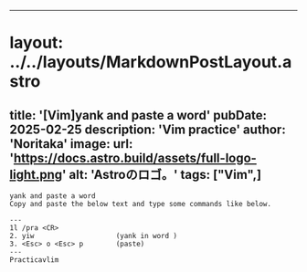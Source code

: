 
---
# layout: ../../layouts/MarkdownPostLayout.astro
title: '[Vim]yank and paste a word'
pubDate: 2025-02-25
description: 'Vim practice'
author: 'Noritaka'
image:
    url: 'https://docs.astro.build/assets/full-logo-light.png'
    alt: 'Astroのロゴ。'
tags: ["Vim",]
---

```
yank and paste a word
Copy and paste the below text and type some commands like below.

---
1l /pra <CR>
2. yiw                    (yank in word )
3. <Esc> o <Esc> p        (paste)
---
Practicavlim


